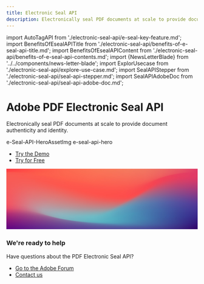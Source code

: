 ```yaml
---
title: Electronic Seal API
description: Electronically seal PDF documents at scale to provide document authenticity and identity.
---
```


import AutoTagAPI from './electronic-seal-api/e-seal-key-feature.md';
import BenefitsOfEsealAPITitle from './electronic-seal-api/benefits-of-e-seal-api-title.md';
import BenefitsOfEsealAPIContent from './electronic-seal-api/benefits-of-e-seal-api-contents.md';
import {NewsLetterBlade} from '../../components/news-letter-blade';
import ExplorUsecase from './electronic-seal-api/explore-use-case.md';
import SealAPIStepper from './electronic-seal-api/seal-api-stepper.md';
import SealAPIAdobeDoc from './electronic-seal-api/seal-api-adobe-doc.md';

<Hero slots="heading, text, assetsImg, buttons" customLayout primaryOutline variantsTypeSecondary='primary' variant="fullwidth"  className="eSealApibgImage Hero-Banner autoTagAPI-content"/>

# Adobe PDF Electronic Seal API

Electronically seal PDF documents at scale to provide document authenticity and identity.

e-Seal-API-HeroAssetImg  e-seal-api-hero

- [Try the Demo](https://acrobatservices.adobe.com/dc-eseal-playground/index.html#/)
- [Try for Free](https://acrobatservices.adobe.com/dc-integration-creation-app-cdn/main.html?api=pdf-services-api)

<WrapperComponent slots="content" repeat="1" theme="light" className="why-pdf-services Why-PDF-Services-API"/>

<AutoTagAPI />

<WrapperComponent slots="content" repeat="1" theme="lightest" className="why-pdf-services Why-PDF-Services-API"/>

<BenefitsOfEsealAPITitle/>

<BenefitsOfEsealAPIContent/>

<WrapperComponent slots="content" repeat="1" theme="light" className="why-pdf-services Why-PDF-Services-API"/>

<ExplorUsecase/>

<WrapperComponent slots="content" repeat="1" theme="lightest" className="why-pdf-services Why-PDF-Services-API accessbility-stepper"/>

<SealAPIStepper/>

<WrapperComponent slots="content" repeat="1" theme="light" className="why-pdf-services Why-PDF-Services-API Explore-other-Adobe-Document-Services-APIs"/>

<SealAPIAdobeDoc/>

<NewsLetterBlade className="news-letter"/>

<DCSummaryBlock slots="image, heading, text, buttons" theme="lightest" background="white" className="We-are-ready-to-help accessibility-summary-two"/>

![](../images/bg-hero.jpeg)

### We're ready to help

Have questions about the PDF Electronic Seal API?

- [Go to the Adobe Forum](https://www.adobe.com/go/pdftoolsapi_forum)
- [Contact us](../pricing/contact.md)
